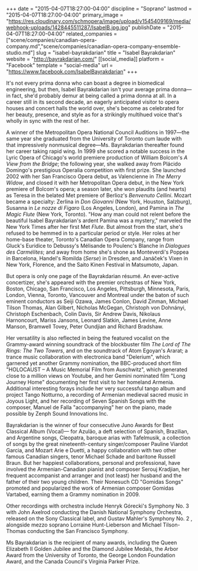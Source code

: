 +++
date = "2015-04-07T18:27:00-04:00"
discipline = "Soprano"
lastmod = "2015-04-07T18:27:00-04:00"
primary_image = "https://res.cloudinary.com/schmopera/image/upload/v1545409169/media/webhook-uploads/1428445511287/IsabelB.jpg.jpg"
publishDate = "2015-04-07T18:27:00-04:00"
related_companies = ["scene/companies/canadian-opera-company.md","scene/companies/canadian-opera-company-ensemble-studio.md"]
slug = "isabel-bayrakdarian"
title = "Isabel Bayrakdarian"
website = "http://bayrakdarian.com/"
[[social_media]]
platform = "Facebook"
template = "social-media"
url = "https://www.facebook.com/IsabelBayrakdarian"
+++

<p>
	It's not every prima donna who can boast a degree in biomedical engineering, but then, Isabel Bayrakdarian isn't your average prima donna—in fact, she'd probably demur at being called a prima donna at all. In a career still in its second decade, an eagerly anticipated visitor to opera houses and concert halls the world over, she's become as celebrated for her beauty, presence, and style as for a strikingly multihued voice that's wholly in sync with the rest of her.
</p>
<p>
	A winner of the Metropolitan Opera National Council Auditions in 1997—the same year she graduated from the University of Toronto cum laude with that impressively nonmusical degree—Ms. Bayrakdarian thereafter found her career taking rapid wing. In 1999 she scored a notable success in the Lyric Opera of Chicago's world premiere production of William Bolcom's <em>A View from the Bridge</em>; the following year, she walked away from Plácido Domingo's prestigious Operalia competition with first prize. She launched 2002 with her San Francisco Opera debut, as Valencienne in <em>The Merry Widow</em>, and closed it with her Metropolitan Opera debut, in the New York premiere of Bolcom's opera; a season later, she won plaudits (and hearts) as Teresa in the belated Met premiere of Berlioz's <em>Benvenuto Cellini</em>. Mozart became a specialty: Zerlina in <em>Don Giovanni</em> (New York, Houston, Salzburg), Susanna in <em>Le nozze di Figaro</em> (Los Angeles, London), and Pamina in <em>The Magic Flute</em> (New York, Toronto). "How any man could not relent before the beautiful Isabel Bayrakdarian's ardent Pamina was a mystery," marveled the New York Times after her first Met <em>Flute</em>. But almost from the start, she's refused to be hemmed in to a particular period or style. Her roles at her home-base theater, Toronto's Canadian Opera Company, range from Gluck's Euridice to Debussy's Mélisande to Poulenc's Blanche in <em>Dialogues des Carmélites</em>; and away from home she's shone as Monteverdi's Poppea in Barcelona, Handel's Romilda (<em>Serse</em>) in Dresden, and Janáček's Vixen in New York, Florence, and the Saito Kinen Festival in Matsumoto, Japan.
</p>
<p>
	But opera is only one page of the Bayrakdarian résumé. An ever-active concertizer, she's appeared with the premier orchestras of New York, Boston, Chicago, San Francisco, Los Angeles, Pittsburgh, Minnesota, Paris, London, Vienna, Toronto, Vancouver and Montreal under the baton of such eminent conductors as Seiji Ozawa, James Conlon, David Zinman, Michael Tilson Thomas, Alan Gilbert, Nicholas McGegan, Christoph von Dohnányi, Christoph Eschenbach, Colin Davis, Sir Andrew Davis, Nikolaus Harnoncourt, Mariss Jansons, Leonard Slatkin, James Levine, Anne Manson, Bramwell Tovey, Peter Oundjian and Richard Bradshaw.
</p>
<p>
	Her versatility is also reflected in being the featured vocalist on the Grammy-award winning soundtrack of the blockbuster film <em>The Lord of The Rings: The Two Towers</em>, and on the soundtrack of Atom Egoyan's Ararat; a trance music collaboration with electronica band "Delerium", which garnered yet another Grammy nomination, the BBC-produced short film "HOLOCAUST – A Music Memorial Film from Auschwitz", which generated close to a million views on Youtube, and her Gemini nominated film "Long Journey Home" documenting her first visit to her homeland Armenia. Additional interesting forays include her very successful tango album and project Tango Notturno, a recording of Armenian medieval sacred music in Joyous Light, and her recording of Seven Spanish Songs with the composer, Manuel de Falla "accompanying" her on the piano, made possible by Zenph Sound Innovations Inc.
</p>
<p>
	Bayrakdarian is the winner of four consecutive Juno Awards for Best Classical Album (Vocal)— for Azulão, a deft selection of Spanish, Brazilian, and Argentine songs, Cleopatra, baroque arias with Tafelmusik, a collection of songs by the great nineteenth-century singer/composer Pauline Viardot Garcia, and Mozart Arie e Duetti, a happy collaboration with two other famous Canadian singers, tenor Michael Schade and baritone Russell Braun. But her happiest collaborations, personal and professional, have involved the Armenian-Canadian pianist and composer Serouj Kradjian, her frequent accompanist and arranger and (not least) her husband and the father of their two young children. Their Nonesuch CD "Gomidas Songs" promoted and popularized the work of Armenian composer Gomidas Vartabed, earning them a Grammy nomination in 2009.
</p>
<p>
	Other recordings with orchestra include Henryk Górecki's Symphony No. 3 with John Axelrod conducting the Danish National Symphony Orchestra, released on the Sony Classical label, and Gustav Mahler's Symphony No. 2 , alongside mezzo soprano Lorraine Hunt-Lieberson and Michael Tilson-Thomas conducting the San Francisco Symphony.
</p>
<p>
	Ms Bayrakdarian is the recipient of many awards, including the Queen Elizabeth II Golden Jubilee and the Diamond Jubilee Medals, the Arbor Award from the University of Toronto, the George London Foundation Award, and the Canada Council's Virginia Parker Prize.
</p>
